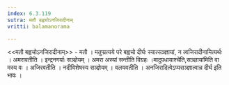 ```yaml
---
index: 6.3.119
sutra: मतौ बह्वचोऽनजिरादीनाम्
vritti: balamanorama

---
```

<<मतौ बह्वचोऽनजिरादीनाम्>> - मतौ । मतुप्प्रत्यये परे बह्वचो दीर्घः स्यात्सञ्ज्ञायां, न त्वजिरादीनामित्यर्थः । अमरावतीति । इन्द्रनगर्याः सञ्ज्ञेयम् । अमरा अस्यां सन्तीति विग्रहः ।मादुपधायाश्चे॑ति,सञ्ज्ञाया॑मिति वा मस्य वः । अजिरवतीति । नदीविशेषस्य सञ्ज्ञेयम् । वलयवतीति । अनजिरादित्वेऽप्यसञ्ज्ञात्वान्न दीर्घ इति भावः ।